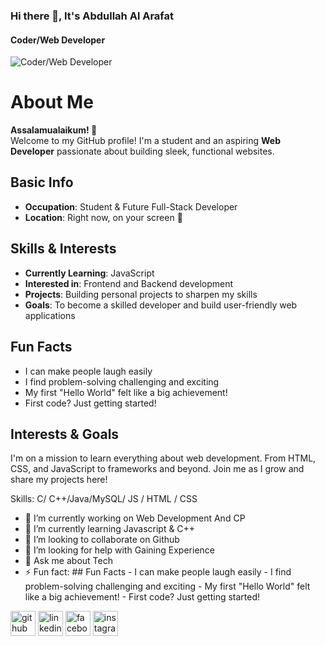 ### Hi there 👋, It's Abdullah Al Arafat
#### Coder/Web Developer
![Coder/Web Developer](https://export-download.canva.com/r_lcI/DAGUByr_lcI/6/0/0001-8021355173385129983.png?X-Amz-Algorithm=AWS4-HMAC-SHA256&X-Amz-Credential=AKIAJHKNGJLC2J7OGJ6Q%2F20241019%2Fus-east-1%2Fs3%2Faws4_request&X-Amz-Date=20241019T025813Z&X-Amz-Expires=49518&X-Amz-Signature=26898c17591bdcceae2254b27e52d02beddeb1b50215f37b639005a57381272d&X-Amz-SignedHeaders=host&response-content-disposition=attachment%3B%20filename%2A%3DUTF-8%27%27Orange%2520Modern%2520Geometric%2520Profile%2520LinkedIn%2520Banner.png&response-expires=Sat%2C%2019%20Oct%202024%2016%3A43%3A31%20GMT)

# About Me

**Assalamualaikum! 👋**  
Welcome to my GitHub profile! I'm a student and an aspiring **Web Developer** passionate about building sleek, functional websites.

## Basic Info
- **Occupation**: Student & Future Full-Stack Developer
- **Location**: Right now, on your screen 📱

## Skills & Interests
- **Currently Learning**: JavaScript
- **Interested in**: Frontend and Backend development
- **Projects**: Building personal projects to sharpen my skills
- **Goals**: To become a skilled developer and build user-friendly web applications
## Fun Facts
- I can make people laugh easily
- I find problem-solving  challenging and exciting
- My first "Hello World"  felt like a big achievement!
- First code? Just getting started!

## Interests & Goals
I'm on a mission to learn everything about web development. From HTML, CSS, and JavaScript to frameworks and beyond. Join me as I grow and share my projects here!


Skills: C/ C++/Java/MySQL/ JS / HTML / CSS

- 🔭 I’m currently working on Web Development And CP 
- 🌱 I’m currently learning Javascript & C++ 
- 👯 I’m looking to collaborate on Github 
- 🤔 I’m looking for help with Gaining Experience  
- 💬 Ask me about Tech 
- ⚡ Fun fact: ## Fun Facts - I can make people laugh easily - I find problem-solving  challenging and exciting - My first "Hello World"  felt like a big achievement! - First code? Just getting started! 


[<img src='https://cdn.jsdelivr.net/npm/simple-icons@3.0.1/icons/github.svg' alt='github' height='40'>](https://github.com/HASTAR17)  [<img src='https://cdn.jsdelivr.net/npm/simple-icons@3.0.1/icons/linkedin.svg' alt='linkedin' height='40'>](https://www.linkedin.com/in/hastar17/)  [<img src='https://cdn.jsdelivr.net/npm/simple-icons@3.0.1/icons/facebook.svg' alt='facebook' height='40'>](https://www.facebook.com/HASTAR17)  [<img src='https://cdn.jsdelivr.net/npm/simple-icons@3.0.1/icons/instagram.svg' alt='instagram' height='40'>](https://www.instagram.com/a.a.arafat/)  

